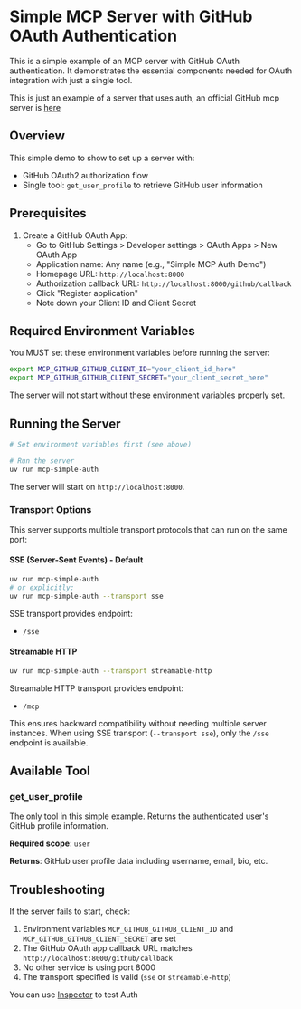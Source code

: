 # Simple MCP Server with GitHub OAuth Authentication

This is a simple example of an MCP server with GitHub OAuth authentication. It demonstrates the essential components needed for OAuth integration with just a single tool.

This is just an example of a server that uses auth, an official GitHub mcp server is [here](https://github.com/github/github-mcp-server)

## Overview

This simple demo to show to set up a server with:
- GitHub OAuth2 authorization flow
- Single tool: `get_user_profile` to retrieve GitHub user information


## Prerequisites

1. Create a GitHub OAuth App:
   - Go to GitHub Settings > Developer settings > OAuth Apps > New OAuth App
   - Application name: Any name (e.g., "Simple MCP Auth Demo")
   - Homepage URL: `http://localhost:8000`
   - Authorization callback URL: `http://localhost:8000/github/callback`
   - Click "Register application"
   - Note down your Client ID and Client Secret

## Required Environment Variables

You MUST set these environment variables before running the server:

```bash
export MCP_GITHUB_GITHUB_CLIENT_ID="your_client_id_here"
export MCP_GITHUB_GITHUB_CLIENT_SECRET="your_client_secret_here"
```

The server will not start without these environment variables properly set.


## Running the Server

```bash
# Set environment variables first (see above)

# Run the server
uv run mcp-simple-auth
```

The server will start on `http://localhost:8000`.

### Transport Options

This server supports multiple transport protocols that can run on the same port:

#### SSE (Server-Sent Events) - Default
```bash
uv run mcp-simple-auth
# or explicitly:
uv run mcp-simple-auth --transport sse
```

SSE transport provides endpoint:
- `/sse`

#### Streamable HTTP
```bash
uv run mcp-simple-auth --transport streamable-http
```

Streamable HTTP transport provides endpoint:
- `/mcp`


This ensures backward compatibility without needing multiple server instances. When using SSE transport (`--transport sse`), only the `/sse` endpoint is available.

## Available Tool

### get_user_profile

The only tool in this simple example. Returns the authenticated user's GitHub profile information.

**Required scope**: `user`

**Returns**: GitHub user profile data including username, email, bio, etc.


## Troubleshooting

If the server fails to start, check:
1. Environment variables `MCP_GITHUB_GITHUB_CLIENT_ID` and `MCP_GITHUB_GITHUB_CLIENT_SECRET` are set
2. The GitHub OAuth app callback URL matches `http://localhost:8000/github/callback`
3. No other service is using port 8000
4. The transport specified is valid (`sse` or `streamable-http`)

You can use [Inspector](https://github.com/modelcontextprotocol/inspector) to test Auth